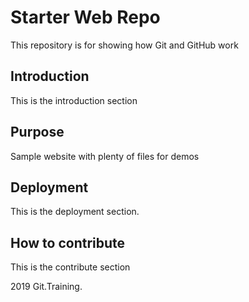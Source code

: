# Starter Web Repo

This repository is for showing how Git and GitHub work

## Introduction

This is the introduction section

## Purpose

Sample website with plenty of files for demos

## Deployment

This is the deployment section.

## How to contribute

This is the contribute section

2019 Git.Training.